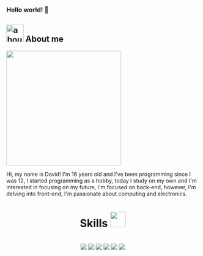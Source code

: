 ### Hello world! 👋

## <img width="45" alt="about" src="https://raw.github.com/elizarov/elizarov/master/about.png"> About me

<img align="bottom" width="300" src="https://i2.wp.com/allhtaccess.info/wp-content/uploads/2018/03/programming.gif?fit=1281%2C716&ssl=1" />


Hi, my name is David! I'm 16 years old and I've been programming since I was 12, I started programming as a hobby, today I study on my own and I'm interested in focusing on my future, I'm focused on back-end, however, I'm delving into front-end, I'm passionate about computing and electronics.

<div id="header" align="center">
    <h1>Skills <img src="https://c.tenor.com/GocCvG7hs78AAAAi/rocket-joypixels.gif" width="40"/></h1>
    </div>
    <br>
    
<div id="header" align="center">

<img src="https://img.shields.io/badge/Lua-2C2D72?style=for-the-badge&logo=lua&logoColor=white">
    <img src="https://img.shields.io/badge/Python-3776AB?style=for-the-badge&logo=python&logoColor=white">
<img src="https://img.shields.io/badge/PHP-777BB4?style=for-the-badge&logo=php&logoColor=white">

<img src="https://img.shields.io/badge/JavaScript-F7DF1E?style=for-the-badge&logo=javascript&logoColor=black">
  <img src="https://img.shields.io/badge/HTML-239120?style=for-the-badge&logo=html5&logoColor=white">
<img src="https://img.shields.io/badge/Node.js-43853D?style=for-the-badge&logo=node.js&logoColor=white"/>
  </div>
